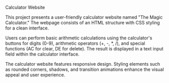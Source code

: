 Calculator Website

This project presents a user-friendly calculator website named "The Magic Calculator." The webpage consists of an HTML structure with CSS styling for a clean interface.

Users can perform basic arithmetic calculations using the calculator's buttons for digits (0-9), arithmetic operators (+, -, *, /), and special functions (AC for clear, DE for delete). 
The result is displayed in a text input field within the calculator interface.

The calculator website features responsive design. Styling elements such as rounded corners, shadows, and transition animations enhance the visual appeal and user experience.
